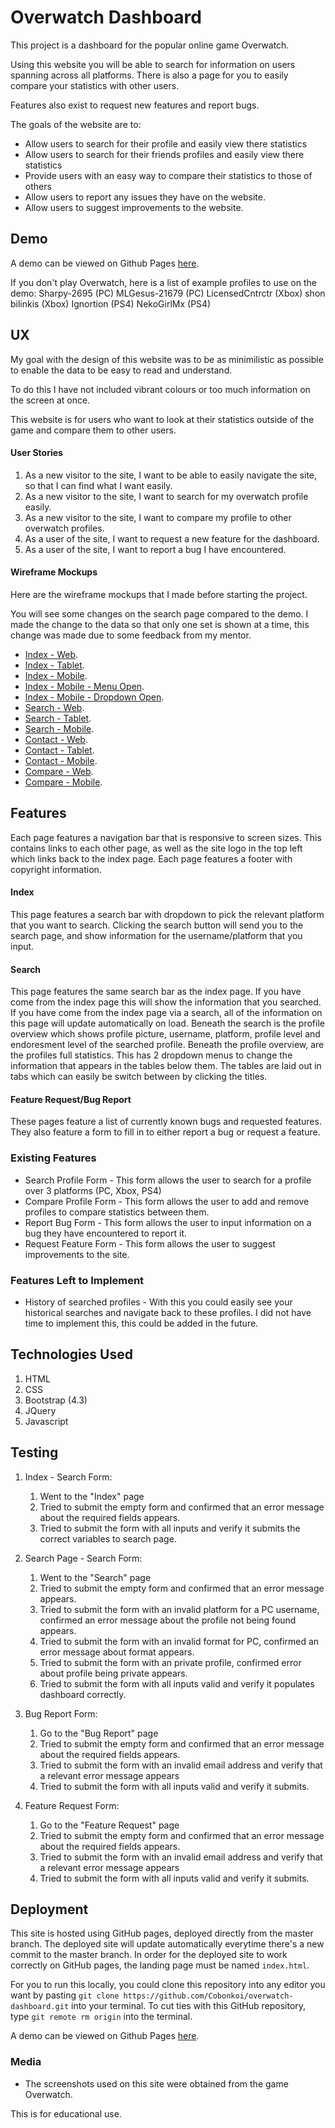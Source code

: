 # Overwatch Dashboard
This project is a dashboard for the popular online game Overwatch.

Using this website you will be able to search for information on users spanning across all platforms.
There is also a page for you to easily compare your statistics with other users.

Features also exist to request new features and report bugs.

The goals of the website are to:
- Allow users to search for their profile and easily view there statistics
- Allow users to search for their friends profiles and easily view there statistics
- Provide users with an easy way to compare their statistics to those of others
- Allow users to report any issues they have on the website.
- Allow users to suggest improvements to the website.

## Demo

A demo can be viewed on Github Pages [here](https://cobonkoi.github.io/overwatch-dashboard/).

If you don't play Overwatch, here is a list of example profiles to use on the demo:
Sharpy-2695 (PC)
MLGesus-21679 (PC)
LicensedCntrctr (Xbox)
shon bilinkis (Xbox)
Ignortion (PS4)
NekoGirlMx (PS4)

## UX
My goal with the design of this website was to be as minimilistic as possible to enable the data to be easy to read and understand.

To do this I have not included vibrant colours or too much information on the screen at once.

This website is for users who want to look at their statistics outside of the game and compare them to other users.

#### User Stories
1. As a new visitor to the site, I want to be able to easily navigate the site, so that I can find what I want easily.
2. As a new visitor to the site, I want to search for my overwatch profile easily.
3. As a new visitor to the site, I want to compare my profile to other overwatch profiles.
4. As a user of the site, I want to request a new feature for the dashboard.
5. As a user of the site, I want to report a bug I have encountered.

#### Wireframe Mockups

Here are the wireframe mockups that I made before starting the project.

You will see some changes on the search page compared to the demo.
I made the change to the data so that only one set is shown at a time, this change was made due to some feedback from my mentor.

- [Index - Web](wireframes/index-web.png).
- [Index - Tablet](wireframes/index-tablet.png).
- [Index - Mobile](wireframes/index-mobile.png).
- [Index - Mobile - Menu Open](wireframes/index-mobile-menuopen.png).
- [Index - Mobile - Dropdown Open](wireframes/index-mobile-dropdownopen.png).
- [Search - Web](wireframes/search-web.png).
- [Search - Tablet](wireframes/search-tablet.png).
- [Search - Mobile](wireframes/search-mobile.png).
- [Contact - Web](wireframes/contact-web.png).
- [Contact - Tablet](wireframes/contact-tablet.png).
- [Contact - Mobile](wireframes/contact-mobile.png).
- [Compare - Web](wireframes/compare-web.png).
- [Compare - Mobile](wireframes/compare-mobile.png).

## Features
Each page features a navigation bar that is responsive to screen sizes. This contains links to each other page, as well as the site logo in the top left which links back to the index page.
Each page features a footer with copyright information.

#### Index

This page features a search bar with dropdown to pick the relevant platform that you want to search.
Clicking the search button will send you to the search page, and show information for the username/platform that you input.

#### Search

This page features the same search bar as the index page. If you have come from the index page this will show the information that you searched.
If you have come from the index page via a search, all of the information on this page will update automatically on load.
Beneath the search is the profile overview which shows profile picture, username, platform, profile level and endoresment level of the searched profile.
Beneath the profile overview, are the profiles full statistics.
This has 2 dropdown menus to change the information that appears in the tables below them.
The tables are laid out in tabs which can easily be switch between by clicking the titles.

#### Feature Request/Bug Report

These pages feature a list of currently known bugs and requested features.
They also feature a form to fill in to either report a bug or request a feature.

### Existing Features

- Search Profile Form - This form allows the user to search for a profile over 3 platforms (PC, Xbox, PS4)
- Compare Profile Form - This form allows the user to add and remove profiles to compare statistics between them.
- Report Bug Form - This form allows the user to input information on a bug they have encountered to report it.
- Request Feature Form - This form allows the user to suggest improvements to the site.

### Features Left to Implement
- History of searched profiles - With this you could easily see your historical searches and navigate back to these profiles. I did not have time to implement this, this could be added in the future.

## Technologies Used
1. HTML
2. CSS
3. Bootstrap (4.3)
4. JQuery
5. Javascript

## Testing
1. Index - Search Form:
    1. Went to the "Index" page
    2. Tried to submit the empty form and confirmed that an error message about the required fields appears.
    3. Tried to submit the form with all inputs and verify it submits the correct variables to search page.

2. Search Page - Search Form:
    1. Went to the "Search" page
    2. Tried to submit the empty form and confirmed that an error message appears.
    3. Tried to submit the form with an invalid platform for a PC username, confirmed an error message about the profile not being found appears.
    4. Tried to submit the form with an invalid format for PC, confirmed an error message about format appears.
    5. Tried to submit the form with an private profile, confirmed error about profile being private appears.
    4. Tried to submit the form with all inputs valid and verify it populates dashboard correctly.

1. Bug Report Form:
    1. Go to the "Bug Report" page
    2. Tried to submit the empty form and confirmed that an error message about the required fields appears.
    3. Tried to submit the form with an invalid email address and verify that a relevant error message appears
    4. Tried to submit the form with all inputs valid and verify it submits.

1. Feature Request Form:
    1. Go to the "Feature Request" page
    2. Tried to submit the empty form and confirmed that an error message about the required fields appears.
    3. Tried to submit the form with an invalid email address and verify that a relevant error message appears
    4. Tried to submit the form with all inputs valid and verify it submits.

## Deployment

This site is hosted using GitHub pages, deployed directly from the master branch. The deployed site will update automatically everytime there's a new commit to the master branch. In order for the deployed site to work correctly on GitHub pages, the landing page must be named `index.html`.

For you to run this locally, you could clone this repository into any editor you want by pasting `git clone https://github.com/Cobonkoi/overwatch-dashboard.git` into your terminal. To cut ties with this GitHub repository, type `git remote rm origin` into the terminal.

A demo can be viewed on Github Pages [here](https://cobonkoi.github.io/overwatch-dashboard/).

### Media
- The screenshots used on this site were obtained from the game Overwatch.

This is for educational use.